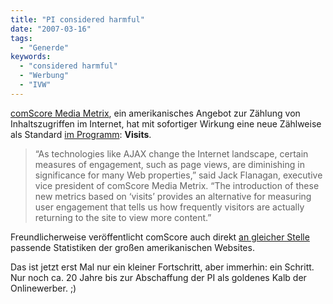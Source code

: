 ```yaml
---
title: "PI considered harmful"
date: "2007-03-16"
tags:
  - "Generde"
keywords:
  - "considered harmful"
  - "Werbung"
  - "IVW"
---
```


[comScore Media Metrix](http://www.comscore.com/metrix/), ein amerikanisches Angebot zur Zählung von Inhaltszugriffen im Internet, hat mit sofortiger Wirkung eine neue Zählweise als Standard [im Programm](http://www.comscore.com/press/release.asp?press=1246): **Visits**.

> “As technologies like AJAX change the Internet landscape, certain measures of engagement, such as page views, are diminishing in significance for many Web properties,” said Jack Flanagan, executive vice president of comScore Media Metrix. “The introduction of these new metrics based on ‘visits’ provides an alternative for measuring user engagement that tells us how frequently visitors are actually returning to the site to view more content.”

Freundlicherweise veröffentlicht comScore auch direkt [an gleicher Stelle](http://www.comscore.com/press/release.asp?press=1246) passende Statistiken der großen amerikanischen Websites.

Das ist jetzt erst Mal nur ein kleiner Fortschritt, aber immerhin: ein Schritt. Nur noch ca. 20 Jahre bis zur Abschaffung der PI als goldenes Kalb der Onlinewerber. ;)
